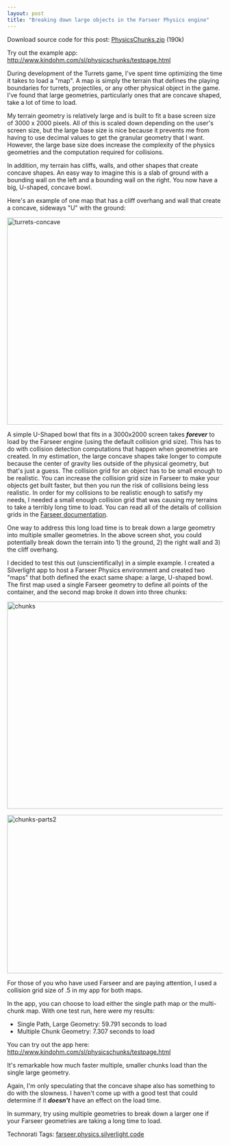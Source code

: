 ```yaml
---
layout: post
title: "Breaking down large objects in the Farseer Physics engine"
---
```


<p>Download source code for this post: <a href="http://www.kindohm.com/files/PhysicsChunks.zip" target="_blank">PhysicsChunks.zip</a> (190k)</p>
<p>Try out the example app: <a title="http://www.kindohm.com/sl/physicschunks/testpage.html" href="http://www.kindohm.com/sl/physicschunks/testpage.html">http://www.kindohm.com/sl/physicschunks/testpage.html</a></p>
<p>During development of the Turrets game, I've spent time optimizing the time it takes to load a "map".  A map is simply the terrain that defines the playing boundaries for turrets, projectiles, or any other physical object in the game.  I've found that large geometries, particularly ones that are concave shaped, take a lot of time to load.</p>
<p>My terrain geometry is relatively large and is built to fit a base screen size of 3000 x 2000 pixels.  All of this is scaled down depending on the user's screen size, but the large base size is nice because it prevents me from having to use decimal values to get the granular geometry that I want.  However, the large base size does increase the complexity of the physics geometries and the computation required for collisions.</p>
<p>In addition, my terrain has cliffs, walls, and other shapes that create concave shapes.  An easy way to imagine this is a slab of ground with a bounding wall on the left and a bounding wall on the right.  You now have a big, U-shaped, concave bowl.  </p>
<p>Here's an example of one map that has a cliff overhang and wall that create a concave, sideways "U" with the ground:</p>
<p><a href="http://www.kindohm.com/LocalImages/Posts/BreakingdownlargeobjectsintheFarseerPhys_C6C3/turretsconcave.png"><img style="border-top-width: 0px; border-left-width: 0px; border-bottom-width: 0px; border-right-width: 0px" height="484" alt="turrets-concave" src="http://www.kindohm.com/LocalImages/Posts/BreakingdownlargeobjectsintheFarseerPhys_C6C3/turretsconcave_thumb.png" width="581" border="0" /></a> </p>
<p>A simple U-Shaped bowl that fits in a 3000x2000 screen takes <strong><em>forever</em></strong> to load by the Farseer engine (using the default collision grid size).  This has to do with collision detection computations that happen when geometries are created.  In my estimation, the large concave shapes take longer to compute because the center of gravity lies outside of the physical geometry, but that's just a guess.  The collision grid for an object has to be small enough to be realistic.  You can increase the collision grid size in Farseer to make your objects get built faster, but then you run the risk of collisions being less realistic.  In order for my collisions to be realistic enough to satisfy my needs, I needed a small enough collision grid that was causing my terrains to take a terribly long time to load.  You can read all of the details of collision grids in the <a href="http://www.physicspoweredgames.com/FarseerPhysics/Manual2.0.htm" target="_blank">Farseer documentation</a>.</p>
<p>One way to address this long load time is to break down a large geometry into multiple smaller geometries.  In the above screen shot, you could potentially break down the terrain into 1) the ground, 2) the right wall and 3) the cliff overhang.  </p>
<p>I decided to test this out (unscientifically) in a simple example.  I created a Silverlight app to host a Farseer Physics environment and created two "maps" that both defined the exact same shape: a large, U-shaped bowl.  The first map used a single Farseer geometry to define all points of the container, and the second map broke it down into three chunks:</p>
<p><a href="http://www.kindohm.com/LocalImages/Posts/BreakingdownlargeobjectsintheFarseerPhys_C6C3/chunks.png"><img style="border-top-width: 0px; border-left-width: 0px; border-bottom-width: 0px; border-right-width: 0px" height="484" alt="chunks" src="http://www.kindohm.com/LocalImages/Posts/BreakingdownlargeobjectsintheFarseerPhys_C6C3/chunks_thumb.png" width="579" border="0" /></a> </p>
<p><a href="http://www.kindohm.com/LocalImages/Posts/BreakingdownlargeobjectsintheFarseerPhys_C6C3/chunksparts2.png"><img style="border-top-width: 0px; border-left-width: 0px; border-bottom-width: 0px; border-right-width: 0px" height="370" alt="chunks-parts2" src="http://www.kindohm.com/LocalImages/Posts/BreakingdownlargeobjectsintheFarseerPhys_C6C3/chunksparts2_thumb.png" width="644" border="0" /></a> </p>
<p>For those of you who have used Farseer and are paying attention, I used a collision grid size of .5 in my app for both maps.</p>
<p>In the app, you can choose to load either the single path map or the multi-chunk map.  With one test run, here were my results:</p>
<ul>
<li>Single Path, Large Geometry: 59.791 seconds to load  </li>
<li>Multiple Chunk Geometry: 7.307 seconds to load</li>
</ul>
<p>You can try out the app here: <a title="http://www.kindohm.com/sl/physicschunks/testpage.html" href="http://www.kindohm.com/sl/physicschunks/testpage.html">http://www.kindohm.com/sl/physicschunks/testpage.html</a></p>
<p>It's remarkable how much faster multiple, smaller chunks load than the single large geometry.  </p>
<p>Again, I'm only speculating that the concave shape also has something to do with the slowness.  I haven't come up with a good test that could determine if it <strong><em>doesn't</em></strong> have an effect on the load time.  </p>
<p>In summary, try using multiple geometries to break down a larger one if your Farseer geometries are taking a long time to load.</p>
<div class="tags" id="scid:0767317B-992E-4b12-91E0-4F059A8CECA8:d5486330-251b-4481-aee4-297af3bf0b54">Technorati Tags: <a href="http://technorati.com/tags/farseer" rel="tag">farseer</a>,<a href="http://technorati.com/tags/physics" rel="tag">physics</a>,<a href="http://technorati.com/tags/silverlight" rel="tag">silverlight</a>,<a href="http://technorati.com/tags/code" rel="tag">code</a></div>

